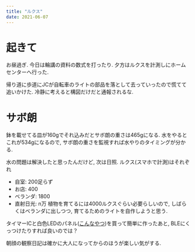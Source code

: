 ```yaml
---
title: "ルクス"
date: 2021-06-07
---
```


# 起きて
お昼過ぎ. 今日は輪講の資料の数式を打ったり. 夕方はルクスを計測しにホームセンターへ行った.

帰り道に歩道にJCが自転車のライトの部品を落として去っていったので慌てて追いかけた. 冷静に考えると構図だけだと通報されるな.

# サボ朗

鉢を載せてる皿が160gでそれ込みだとサボ朗の重さは465gになる. 水をやるとこれが534gになるので, サボ朗の重さを監視すれば水やりのタイミングが分かる.

水の問題は解決したと思ったんだけど, 次は日照. ルクス(スマホで計測)はそれぞれ

- 自室: 200足らず
- お店: 400
- ベランダ: 1800
- 直射日光: n万
植物を育てるには4000ルクスぐらい必要らしいので, しばらくはベランダに出しつつ, 育てるためのライトを自作しようと思う.

タイマーICと白色LEDのパネル([こんなやつ](https://akizukidenshi.com/catalog/g/gM-11392/))を買って簡単に作ったあと, BLEにくっつけたりすれば良いのでは？

朝顔の観察日記は確かに大人になってからのほうが楽しい気がする.